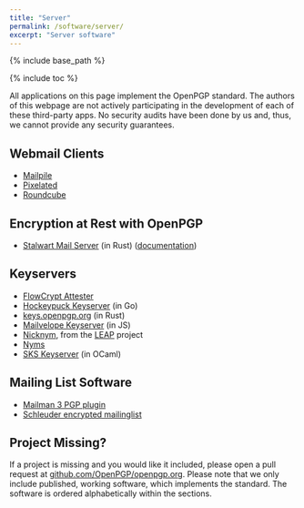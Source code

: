 ```yaml
---
title: "Server"
permalink: /software/server/
excerpt: "Server software"
---
```


{% include base_path %}

{% include toc %}

All applications on this page implement the OpenPGP standard.
The authors of this webpage are not actively participating in the development of each of these third-party apps.
No security audits have been done by us and, thus, we cannot provide any security guarantees.

## Webmail Clients

* [Mailpile](https://mailpile.is)
* [Pixelated](https://pixelated-project.org)
* [Roundcube](https://roundcube.net/)

## Encryption at Rest with OpenPGP

* [Stalwart Mail Server](https://github.com/stalwartlabs/mail-server) (in Rust) ([documentation](https://stalw.art/docs/storage/encryption/pgp))

## Keyservers

* [FlowCrypt Attester](https://flowcrypt.com/attester/)
* [Hockeypuck Keyserver](https://hockeypuck.github.io/) (in Go)
* [keys.openpgp.org](https://keys.openpgp.org) (in Rust)
* [Mailvelope Keyserver](https://keys.mailvelope.com) (in JS)
* [Nicknym](https://leap.se/en/docs/design/nicknym), from
  the [LEAP](https://leap.se/) project
* [Nyms](http://nyms.io)
* [SKS Keyserver](https://sks-keyservers.net) (in OCaml)


## Mailing List Software

* [Mailman 3 PGP plugin](https://pypi.python.org/pypi/mailman-pgp)
* [Schleuder encrypted mailinglist](https://schleuder.org/)

## Project Missing?

If a project is missing and you would like it included, please open a pull request at [github.com/OpenPGP/openpgp.org](https://github.com/OpenPGP/openpgp.org).
Please note that we only include published, working software, which implements the standard.
The software is ordered alphabetically within the sections.
